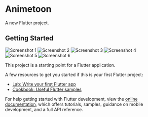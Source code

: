 # Animetoon

A new Flutter project.

## Getting Started
![Screenshot 1](https://github.com/Mayank-508/Anime/blob/main/Screenshot_20241021_095027.jpg?raw=true)
![Screenshot 2](https://github.com/Mayank-508/Anime/blob/main/Screenshot_20241021_095033.jpg?raw=true)
![Screenshot 3](https://github.com/Mayank-508/Anime/blob/main/Screenshot_20241021_095044.jpg?raw=true)
![Screenshot 4](https://github.com/Mayank-508/Anime/blob/main/Screenshot_20241021_095050.jpg?raw=true)
![Screenshot 5](https://github.com/Mayank-508/Anime/blob/main/Screenshot_20241021_095057.jpg?raw=true)
![Screenshot 6](https://github.com/Mayank-508/Anime/blob/main/Screenshot_20241021_095103.jpg?raw=true)

This project is a starting point for a Flutter application.

A few resources to get you started if this is your first Flutter project:

- [Lab: Write your first Flutter app](https://docs.flutter.dev/get-started/codelab)
- [Cookbook: Useful Flutter samples](https://docs.flutter.dev/cookbook)

For help getting started with Flutter development, view the
[online documentation](https://docs.flutter.dev/), which offers tutorials,
samples, guidance on mobile development, and a full API reference.
